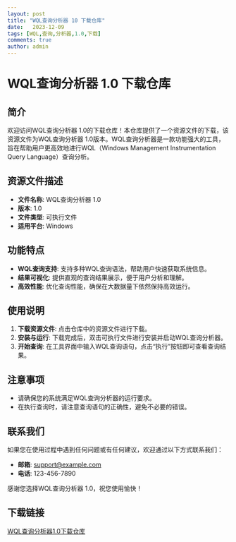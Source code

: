 ```yaml
---
layout: post
title: "WQL查询分析器 10 下载仓库"
date:   2023-12-09
tags: [WQL,查询,分析器,1.0,下载]
comments: true
author: admin
---
```

# WQL查询分析器 1.0 下载仓库

## 简介

欢迎访问WQL查询分析器 1.0的下载仓库！本仓库提供了一个资源文件的下载，该资源文件为WQL查询分析器 1.0版本。WQL查询分析器是一款功能强大的工具，旨在帮助用户更高效地进行WQL（Windows Management Instrumentation Query Language）查询分析。

## 资源文件描述

- **文件名称**: WQL查询分析器 1.0
- **版本**: 1.0
- **文件类型**: 可执行文件
- **适用平台**: Windows

## 功能特点

- **WQL查询支持**: 支持多种WQL查询语法，帮助用户快速获取系统信息。
- **结果可视化**: 提供直观的查询结果展示，便于用户分析和理解。
- **高效性能**: 优化查询性能，确保在大数据量下依然保持高效运行。

## 使用说明

1. **下载资源文件**: 点击仓库中的资源文件进行下载。
2. **安装与运行**: 下载完成后，双击可执行文件进行安装并启动WQL查询分析器。
3. **开始查询**: 在工具界面中输入WQL查询语句，点击“执行”按钮即可查看查询结果。

## 注意事项

- 请确保您的系统满足WQL查询分析器的运行要求。
- 在执行查询时，请注意查询语句的正确性，避免不必要的错误。

## 联系我们

如果您在使用过程中遇到任何问题或有任何建议，欢迎通过以下方式联系我们：

- **邮箱**: support@example.com
- **电话**: 123-456-7890

感谢您选择WQL查询分析器 1.0，祝您使用愉快！

## 下载链接

[WQL查询分析器1.0下载仓库](https://pan.quark.cn/s/f66aaa739451)